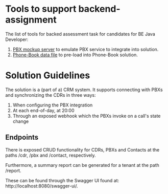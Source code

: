 # Tools to support backend-assignment

The list of tools for backed assessment task for candidates for BE Java Developer:

1. [PBX mockup server](mock_pbx/readme.md) to emulate PBX service to integrate into solution.
2. [Phone-Book data file](mock_pbx/pb_directory.csv) to pre-load into Phone-Book solution.

# Solution Guidelines
The solution is a (part of a) CRM system.
It supports connecting with PBXs and synchronizing the CDRs in three ways:
1. When configuring the PBX integration
2. At each end-of-day, at 20:00
3. Through an exposed webhook which the PBXs invoke on a call's state change

## Endpoints
There is exposed CRUD functionality for CDRs, PBXs and Contacts at the paths /cdr, /pbx and /contact, respectively.

Furthermore, a summary report can be generated for a tenant at the path /report.

These can be found through the Swagger UI found at: http://localhost:8080/swagger-ui/.
